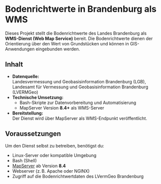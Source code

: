 # Bodenrichtwerte in Brandenburg als WMS

Dieses Projekt stellt die Bodenrichtwerte des Landes Brandenburg als **WMS-Dienst (Web Map Service)** bereit. Die Bodenrichtwerte dienen der Orientierung über den Wert von Grundstücken und können in GIS-Anwendungen eingebunden werden.

## Inhalt

- **Datenquelle:**  
  Landesvermessung und Geobasisinformation Brandenburg (LGB), Landesamt für Vermessung und Geobasisinformation Brandenburg (LVERMGeo)
- **Technische Umsetzung:**  
  - Bash-Skripte zur Datenvorbereitung und Automatisierung
  - MapServer Version **8.4+** als WMS-Server
- **Bereitstellung:**  
  Der Dienst wird über MapServer als WMS-Endpunkt veröffentlicht.

## Voraussetzungen

Um den Dienst selbst zu betreiben, benötigst du:

- Linux-Server oder kompatible Umgebung
- Bash (Shell)
- [MapServer](https://mapserver.org/) ab Version **8.4**
- Webserver (z. B. Apache oder NGINX)
- Zugriff auf die Bodenrichtwertdaten des LVermGeo Brandenburg
